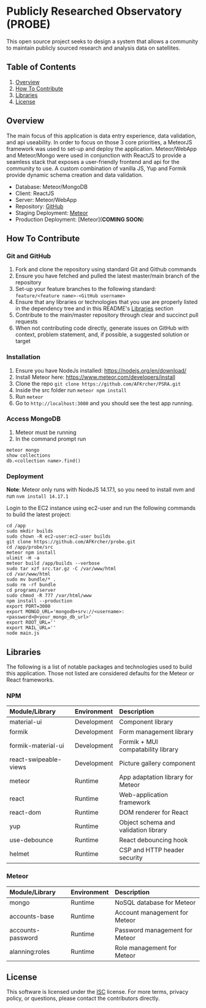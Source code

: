 # Publicly Researched Observatory (PROBE)

This open source project seeks to design a system that allows a community to maintain publicly sourced research and analysis data on satellites.

## Table of Contents

1.  [Overview](#Overview)
2.  [How To Contribute](#How-To-Contribute)
3.  [Libraries](#Libraries)
4.  [License](#License)

## Overview

The main focus of this application is data entry experience, data validation, and api useability. In order to focus on those 3 core priorities, a MeteorJS framework was used to set-up and deploy the application. Meteor/WebApp and Meteor/Mongo were used in conjunction with ReactJS to provide a seamless stack that exposes a user-friendly frontend and api for the community to use. A custom combination of vanilla JS, Yup and Formik provide dynamic schema creation and data validation.

- Database: Meteor/MongoDB
- Client: ReactJS
- Server: Meteor/WebApp
- Repository: [GitHub](https://github.com/AFKrcher/PSRA)
- Staging Deployment: [Meteor](http://probe.meteorapp.com/)
- Production Deployment: [Meteor](**COMING SOON**)

## How To Contribute

### Git and GitHub

1. Fork and clone the repository using standard Git and Github commands
2. Ensure you have fetched and pulled the latest master/main branch of the repository
3. Set-up your feature branches to the following standard: `feature/<feature name>-<GitHub username>`
4. Ensure that any libraries or technologies that you use are properly listed in the dependency tree and in this README's [Libraries](#Libraries) section
5. Contribute to the main/master repository through clear and succinct pull requests
6. When not contributing code directly, generate issues on GitHub with context, problem statement, and, if possible, a suggested solution or target

### Installation

1. Ensure you have NodeJs installed: https://nodejs.org/en/download/
2. Install Meteor here: https://www.meteor.com/developers/install
3. Clone the repo `git clone https://github.com/AFKrcher/PSRA.git`
4. Inside the src folder run `meteor npm install`
5. Run `meteor`
6. Go to `http://localhost:3000` and you should see the test app running.

### Access MongoDB

1. Meteor must be running
2. In the command prompt run
```
meteor mongo
show collections
db.<collection name>.find()
```

### Deployment

**Note**: Meteor only runs with NodeJS 14.17.1, so you need to install nvm and run `nvm install 14.17.1`

Login to the EC2 instance using ec2-user and run the following commands to build the latest project:

```
cd /app
sudo mkdir builds
sudo chown -R ec2-user:ec2-user builds
git clone https://github.com/AFKrcher/probe.git
cd /app/probe/src
meteor npm install
ulimit -H -a
meteor build /app/builds --verbose
sudo tar xzf src.tar.gz -C /var/www/html
cd /var/www/html
sudo mv bundle/* .
sudo rm -rf bundle
cd programs/server
sudo chmod -R 777 /var/html/www
npm install --production
export PORT=3000
export MONGO_URL='mongodb+srv://<username>:<password>@<your_mongo_db_url>'
export ROOT_URL=''
export MAIL_URL=''
node main.js
```

## Libraries

The following is a list of notable packages and technologies used to build this application. Those not listed are considered defaults for the Meteor or React frameworks.

### NPM

| Module/Library        | Environment | Description                          |
| :-------------------- | :---------- | :----------------------------------- |
| material-ui           | Development | Component library                    |
| formik                | Development | Form management library              |
| formik-material-ui    | Development | Formik + MUI compatability library   |
| react-swipeable-views | Development | Picture gallery component            |
| meteor                | Runtime     | App adaptation library for Meteor    |
| react                 | Runtime     | Web-application framework            |
| react-dom             | Runtime     | DOM renderer for React               |
| yup                   | Runtime     | Object schema and validation library |
| use-debounce          | Runtime     | React debouncing hook                |
| helmet                | Runtime     | CSP and HTTP header security         |

### Meteor

| Module/Library    | Environment | Description                    |
| :---------------- | :---------- | :----------------------------- |
| mongo             | Runtime     | NoSQL database for Meteor      |
| accounts-base     | Runtime     | Account management for Meteor  |
| accounts-password | Runtime     | Password management for Meteor |
| alanning:roles    | Runtime     | Role management for Meteor     |

## License

This software is licensed under the [ISC](./LICENSE) license. For more terms, privacy policy, or questions, please contact the contributors directly.
